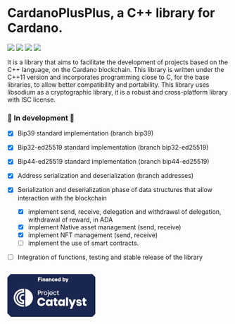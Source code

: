 # CardanoPlusPlus, a C++ library for Cardano.
![](https://img.shields.io/github/stars/Eztero/CardanoPlusPlus.svg)
![](https://img.shields.io/github/forks/Eztero/CardanoPlusPlus.svg)
![](https://img.shields.io/github/tag/Eztero/CardanoPlusPlus.svg)
![](https://img.shields.io/github/release/Eztero/CardanoPlusPlus.svg)

It is a library that aims to facilitate the development of projects based on the C++ language, on the Cardano blockchain.
This library is written under the C++11 version and incorporates programming close to C, for the base libraries, to allow better compatibility and portability.
This library uses libsodium as a cryptographic library, it is a robust and cross-platform library with ISC license.

### :construction: In development :construction:
- [x] Bip39 standard implementation (branch bip39)
- [x] Bip32-ed25519 standard implementation (branch bip32-ed25519)
- [x] Bip44-ed25519 standard implementation (branch bip44-ed25519)
- [x] Address serialization and deserialization (branch addresses)
- [x] Serialization and deserialization phase of data structures that allow interaction with the blockchain
    - [x] implement send, receive, delegation and withdrawal of delegation, withdrawal of reward, in ADA
    - [x] implement Native asset management (send, receive)
    - [x] implement NFT management          (send, receive)
    - [ ] implement the use of smart contracts.
- [ ] Integration of functions, testing and stable release of the library



##
![ ](./Images/catalyst_logo.png)
